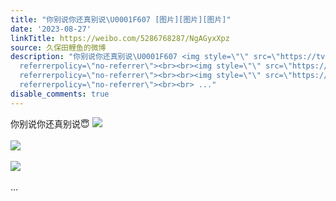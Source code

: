 ```yaml
---
title: "你别说你还真别说\U0001F607 [图片][图片][图片]"
date: '2023-08-27'
linkTitle: https://weibo.com/5286768287/NgAGyxXpz
source: 久保田鲤鱼的微博
description: "你别说你还真别说\U0001F607 <img style=\"\" src=\"https://tvax2.sinaimg.cn/large/005LMJWfgy1hhbvqurt40g30pt0ejqvm.gif\"
  referrerpolicy=\"no-referrer\"><br><br><img style=\"\" src=\"https://tvax2.sinaimg.cn/large/005LMJWfgy1hhbvqxdb9pj314w0n0nkd.jpg\"
  referrerpolicy=\"no-referrer\"><br><br><img style=\"\" src=\"https://tvax3.sinaimg.cn/large/005LMJWfgy1hhbvqyi6wjj314w0n0tv6.jpg\"
  referrerpolicy=\"no-referrer\"><br><br> ..."
disable_comments: true
---
```

你别说你还真别说😇 <img style="" src="https://tvax2.sinaimg.cn/large/005LMJWfgy1hhbvqurt40g30pt0ejqvm.gif" referrerpolicy="no-referrer"><br><br><img style="" src="https://tvax2.sinaimg.cn/large/005LMJWfgy1hhbvqxdb9pj314w0n0nkd.jpg" referrerpolicy="no-referrer"><br><br><img style="" src="https://tvax3.sinaimg.cn/large/005LMJWfgy1hhbvqyi6wjj314w0n0tv6.jpg" referrerpolicy="no-referrer"><br><br> ...